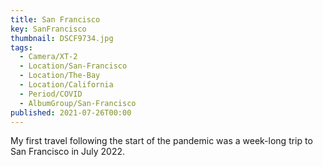 ```yaml
---
title: San Francisco
key: SanFrancisco
thumbnail: DSCF9734.jpg
tags:
  - Camera/XT-2
  - Location/San-Francisco
  - Location/The-Bay
  - Location/California
  - Period/COVID
  - AlbumGroup/San-Francisco
published: 2021-07-26T00:00
---
```

My first travel following the start of the pandemic was a week-long trip to San Francisco in July 2022.

